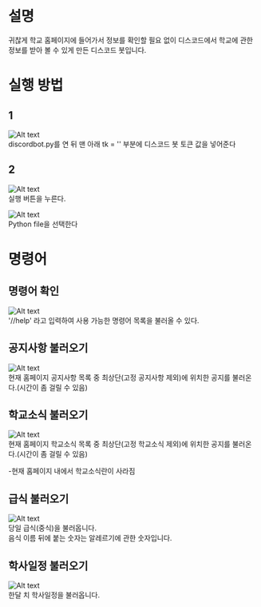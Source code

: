 설명
===
귀찮게 학교 홈페이지에 들어가서 정보를 확인할 필요 없이 디스코드에서 학교에 관한 정보를 받아 볼 수 있게 만든 디스코드 봇입니다. 

실행 방법
===
1
--
![Alt text](https://cdn.discordapp.com/attachments/872469986306838529/872470000898801674/unknown.png)   
discordbot.py를 연 뒤 맨 아래 tk = '' 부분에 디스코드 봇 토큰 값을 넣어준다

2
--
![Alt text](https://cdn.discordapp.com/attachments/872469986306838529/872471276520898571/unknown.png)   
실행 버튼을 누른다.   
   
![Alt text](https://cdn.discordapp.com/attachments/872469986306838529/872471110120263710/unknown.png)   
Python file을 선택한다

명령어
=====
명령어 확인
--
![Alt text](https://cdn.discordapp.com/attachments/872469986306838529/872472868708028477/unknown.png)   
'//help' 라고 입력하여 사용 가능한 명령어 목록을 불러올 수 있다.   

공지사항 불러오기
--
![Alt text](https://cdn.discordapp.com/attachments/872469986306838529/872473208484429865/unknown.png)   
현재 홈페이지 공지사항 목록 중 최상단(고정 공지사항 제외)에 위치한 공지를 불러온다.(시간이 좀 걸릴 수 있음)   

학교소식 불러오기
--
![Alt text](https://cdn.discordapp.com/attachments/872469986306838529/872473659191746681/unknown.png)   
현재 홈페이지 학교소식 목록 중 최상단(고정 학교소식 제외)에 위치한 공지를 불러온다.(시간이 좀 걸릴 수 있음)    
   
     
-현재 홈페이지 내에서 학교소식란이 사라짐

급식 불러오기
--
![Alt text](https://cdn.discordapp.com/attachments/872469986306838529/872474202916151346/unknown.png)   
당일 급식(중식)을 불러옵니다.   
음식 이름 뒤에 붙는 숫자는 알레르기에 관한 숫자입니다.

학사일정 불러오기
-- 
![Alt text](https://cdn.discordapp.com/attachments/872469986306838529/872475006771286036/unknown.png)   
한달 치 학사일정을 불러옵니다.
